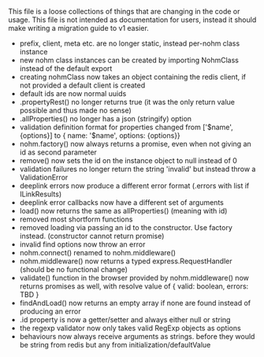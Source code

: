 This file is a loose collections of things that are changing in the code or usage.
This file is not intended as documentation for users, instead it should make writing a migration guide to v1 easier.

- prefix, client, meta etc. are no longer static, instead per-nohm class instance
- new nohm class instances can be created by importing NohmClass instead of the default export
- creating nohmClass now takes an object containing the redis client, if not provided a default client is created
- default ids are now normal uuids
- .propertyRest() no longer returns true (it was the only return value possible and thus made no sense)
- .allProperties() no longer has a json (stringify) option
- validation definition format for properties changed from ['$name', {options}] to { name: '$name', options: {options}}
- nohm.factory() now always returns a promise, even when not giving an id as second parameter
- remove() now sets the id on the instance object to null instead of 0
- validation failures no longer return the string 'invalid' but instead throw a ValidationError
- deeplink errors now produce a different error format (.errors with list if ILinkResults)
- deeplink error callbacks now have a different set of arguments
- load() now returns the same as allProperties() (meaning with id)
- removed most shortform functions
- removed loading via passing an id to the constructor. Use factory instead. (constructor cannot return promise)
- invalid find options now throw an error
- nohm.connect() renamed to nohm.middleware()
- nohm.middleware() now returns a typed express.RequestHandler (should be no functional change)
- validate() function in the browser provided by nohm.middleware() now returns promises as well, with resolve value of { valid: boolean, errors: TBD }
- findAndLoad() now returns an empty array if none are found instead of producing an error
- .id property is now a getter/setter and always either null or string
- the regexp validator now only takes valid RegExp objects as options
- behaviours now always receive arguments as strings. before they would be string from redis but any from initialization/defaultValue